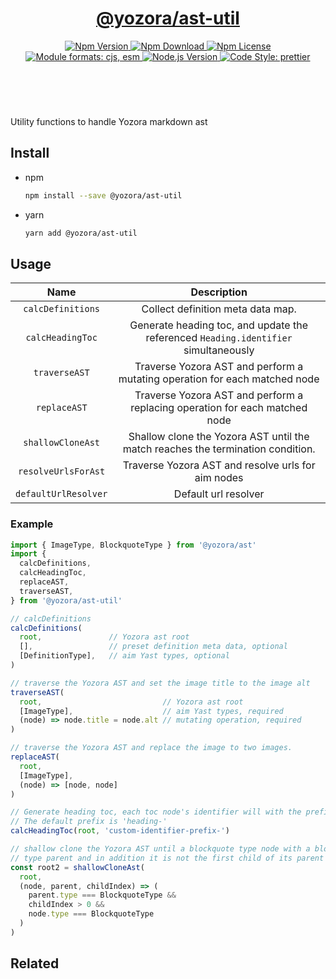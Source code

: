 <header>
  <h1 align="center">
    <a href="https://github.com/guanghechen/yozora/tree/master/packages/ast-util#readme">@yozora/ast-util</a>
  </h1>
  <div align="center">
    <a href="https://www.npmjs.com/package/@yozora/ast-util">
      <img
        alt="Npm Version"
        src="https://img.shields.io/npm/v/@yozora/ast-util.svg"
      />
    </a>
    <a href="https://www.npmjs.com/package/@yozora/ast-util">
      <img
        alt="Npm Download"
        src="https://img.shields.io/npm/dm/@yozora/ast-util.svg"
      />
    </a>
    <a href="https://www.npmjs.com/package/@yozora/ast-util">
      <img
        alt="Npm License"
        src="https://img.shields.io/npm/l/@yozora/ast-util.svg"
      />
    </a>
    <a href="#install">
      <img
        alt="Module formats: cjs, esm"
        src="https://img.shields.io/badge/module_formats-cjs%2C%20esm-green.svg"
      />
    </a>
    <a href="https://github.com/nodejs/node">
      <img
        alt="Node.js Version"
        src="https://img.shields.io/node/v/@yozora/ast-util"
      />
    </a>
    <a href="https://github.com/prettier/prettier">
      <img
        alt="Code Style: prettier"
        src="https://img.shields.io/badge/code_style-prettier-ff69b4.svg?style=flat-square"
      />
    </a>
  </div>
</header>
<br/>

Utility functions to handle Yozora markdown ast

## Install

* npm

  ```bash
  npm install --save @yozora/ast-util
  ```

* yarn

  ```bash
  yarn add @yozora/ast-util
  ```

## Usage

Name                    | Description
:----------------------:|:-------------------------:
`calcDefinitions`       | Collect definition meta data map.
`calcHeadingToc`        | Generate heading toc, and update the referenced `Heading.identifier` simultaneously
`traverseAST`           | Traverse Yozora AST and perform a mutating operation for each matched node
`replaceAST`            | Traverse Yozora AST and perform a replacing operation for each matched node
`shallowCloneAst`       | Shallow clone the Yozora AST until the match reaches the termination condition.
`resolveUrlsForAst`     | Traverse Yozora AST and resolve urls for aim nodes
`defaultUrlResolver`    | Default url resolver


### Example

```typescript
import { ImageType, BlockquoteType } from '@yozora/ast'
import { 
  calcDefinitions,
  calcHeadingToc, 
  replaceAST, 
  traverseAST,
} from '@yozora/ast-util'

// calcDefinitions
calcDefinitions(
  root,               // Yozora ast root
  [],                 // preset definition meta data, optional
  [DefinitionType],   // aim Yast types, optional
)

// traverse the Yozora AST and set the image title to the image alt
traverseAST(
  root,                           // Yozora ast root
  [ImageType],                    // aim Yast types, required
  (node) => node.title = node.alt // mutating operation, required
)

// traverse the Yozora AST and replace the image to two images.
replaceAST(
  root, 
  [ImageType], 
  (node) => [node, node]
)

// Generate heading toc, each toc node's identifier will with the prefix 'custom-identifier-prefix-'.
// The default prefix is 'heading-'
calcHeadingToc(root, 'custom-identifier-prefix-')

// shallow clone the Yozora AST until a blockquote type node with a blockquote 
// type parent and in addition it is not the first child of its parent encountered.
const root2 = shallowCloneAst(
  root, 
  (node, parent, childIndex) => (
    parent.type === BlockquoteType && 
    childIndex > 0 && 
    node.type === BlockquoteType
  )
)
```


## Related

[homepage]: https://github.com/guanghechen/yozora/tree/master/packages/ast-util#readme
